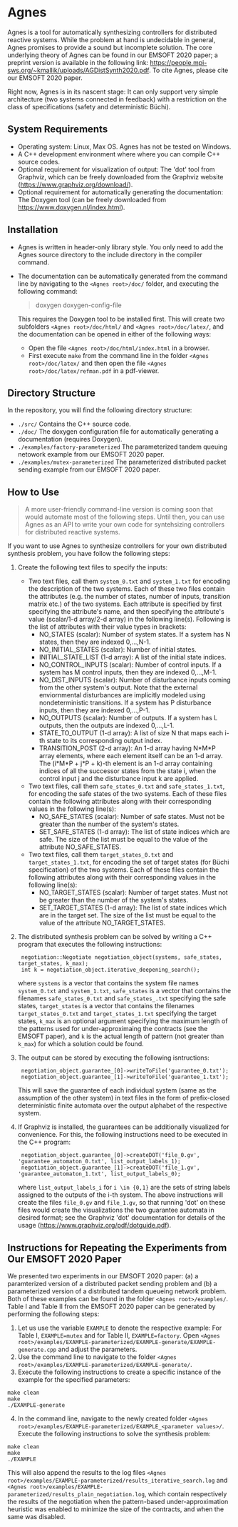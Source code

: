 # Agnes

Agnes is a tool for automatically synthesizing controllers for distributed reactive systems. While the problem at hand is undecidable in general, Agnes promises to provide a sound but incomplete solution. The core underlying theory of Agnes can be found in our EMSOFT 2020 paper; a preprint version is available in the following link: https://people.mpi-sws.org/~kmallik/uploads/AGDistSynth2020.pdf. To cite Agnes, please cite our EMSOFT 2020 paper.

Right now, Agnes is in its nascent stage: It can only support very simple architecture (two systems connected in feedback) with a restriction on the class of specifications (safety and deterministic Büchi).

## System Requirements

- Operating system: Linux, Max OS. Agnes has not be tested on Windows.
- A C++ development environment where where you can compile C++ source codes.
- Optional requirement for visualization of output: The 'dot' tool from Graphviz, which can be freely downloaded from the Graphviz website (https://www.graphviz.org/download/).
- Optional requirement for automatically generating the documentation: The Doxygen tool (can be freely downloaded from https://www.doxygen.nl/index.html).

## Installation

- Agnes is written in header-only library style. You only need to add the Agnes source directory to the include directory in the compiler command.
- The documentation can be automatically generated from the command line by navigating to the `<Agnes root>/doc/` folder, and executing the following command: 

    > doxygen doxygen-config-file
  
  This requires the Doxygen tool to be installed first. This will create two subfolders `<Agnes root>/doc/html/` and `<Agnes root>/doc/latex/`, and the documentation can be opened in either of the following ways:
  + Open the file `<Agnes root>/doc/html/index.html` in a browser.
  + First execute `make` from the command line in the folder `<Agnes root>/doc/latex/` and then open the file `<Agnes root>/doc/latex/refman.pdf` in a pdf-viewer.

## Directory Structure

In the repository, you will find the following directory structure:

- `./src/` Contains the C++ source code.
- `./doc/` The doxygen configuration file for automatically generating a documentation (requires Doxygen).
- `./examples/factory-parameterized` The parameterized tandem queuing netowork example from our EMSOFT 2020 paper.
- `./examples/mutex-parameterized` The parameterized distributed packet sending example from our EMSOFT 2020 paper.

## How to Use

> A more user-friendly command-line version is coming soon that would automate most of the following steps. Until then, you can use Agnes as an API to write your own code for syntehsizing controllers for distributed reactive systems.

If you want to use Agnes to synthesize controllers for your own distributed synthesis problem, you have follow the following steps:

1. Create the following text files to specify the inputs:

    - Two text files, call them `system_0.txt` and `system_1.txt` for encoding the description of the two systems. Each of these two files contain the attributes (e.g. the number of states, number of inputs, transition matrix etc.) of the two systems. Each attribute is specified by first specifying the attribute's name, and then specifying the attribute's value (scalar/1-d array/2-d array) in the following line(s). Following is the list of attributes with their value types in brackets:
        + NO_STATES (scalar): Number of system states. If a system has N states, then they are indexed 0,...,N-1.
        + NO_INITIAL_STATES (scalar): Number of initial states.
        + INITIAL_STATE_LIST (1-d array): A list of the initial state indices.
        + NO_CONTROL_INPUTS (scalar): Number of control inputs. If a system has M control inputs, then they are indexed 0,...,M-1.
        + NO_DIST_INPUTS (scalar): Number of disturbance inputs coming from the other system's output. Note that the external enviornmental disturbances are implicitly modeled using nondeterministic transitions. If a system has P disturbance inputs, then they are indexed 0,...,P-1.
        + NO_OUTPUTS (scalar): Number of outputs. If a system has L outputs, then the outputs are indexed 0,...,L-1.
        + STATE_TO_OUTPUT (1-d array): A list of size N that maps each i-th state to its corresponding output index.
        + TRANSITION_POST (2-d array): An 1-d array having N\*M\*P array elements, where each element itself can be an 1-d array. The (i\*M\*P + j\*P + k)-th element is an 1-d array containing indices of all the successor states from the state i, when the control input j and the disturbance input k are applied.
    - Two text files, call them `safe_states_0.txt` and `safe_states_1.txt`, for encoding the safe states of the two systems. Each of these files contain the following attributes along with their corresponding values in the following line(s):
        + NO_SAFE_STATES (scalar): Number of safe states. Must not be greater than the number of the system's states.
        + SET_SAFE_STATES (1-d array): The list of state indices which are safe. The size of the list must be equal to the value of the attribute NO_SAFE_STATES.
    - Two text files, call them `target_states_0.txt` and `target_states_1.txt`, for encoding the set of target states (for Büchi specification) of the two systems. Each of these files contain the following attributes along with their corresponding values in the following line(s):
        + NO_TARGET_STATES (scalar): Number of target states. Must not be greater than the number of the system's states.
        + SET_TARGET_STATES (1-d array): The list of state indices which are in the target set. The size of the list must be equal to the value of the attribute NO_TARGET_STATES.
    
2. The distributed synthesis problem can be solved by writing a C++ program that executes the following instructions:
    
        negotiation::Negotiate negotiation_object(systems, safe_states, target_states, k_max);
        int k = negotiation_object.iterative_deepening_search();
    
   where `systems` is a vector that contains the system file names `system_0.txt` and `system_1.txt`, `safe_states` is a vector that contains the filenames `safe_states_0.txt` and `safe_states_.txt` specifying the safe states, `target_states` is a vector that contains the filenames `target_states_0.txt` and `target_states_1.txt` specifying the target states, `k_max` is an optional argument specifying the maximum length of the patterns used for under-approximaing the contracts (see the EMSOFT paper), and `k` is the actual length of pattern (not greater than `k_max`) for which a solution could be found.
   
3. The output can be stored by executing the following isntructions:

        negotiation_object.guarantee_[0]->writeToFile('guarantee_0.txt');
        negotiation_object.guarantee_[1]->writeToFile('guarantee_1.txt');
    
   This will save the guarantee of each individual system (same as the assumption of the other system) in text files in the form of prefix-closed deterministic finite automata over the output alphabet of the respective system.

4. If Graphviz is installed, the guarantees can be additionally visualized for convenience. For this, the following instructions need to be executed in the C++ program:

        negotiation_object.guarantee_[0]->createDOT('file_0.gv', 'guarantee_automaton_0.txt', list_output_labels_1);
        negotiation_object.guarantee_[1]->createDOT('file_1.gv', 'guarantee_automaton_1.txt', list_output_labels_0);
    
   where `list_output_labels_i` for `i \in {0,1}` are the sets of string labels assigned to the outputs of the i-th system. The above instructions will create the files `file_0.gv` and `file_1.gv`, so that running 'dot' on these files would create the visualizations the two guarantee automata in desired format; see the Graphviz 'dot' documentation for details of the usage (https://www.graphviz.org/pdf/dotguide.pdf).

## Instructions for Repeating the Experiments from Our EMSOFT 2020 Paper

We presented two experiments in our EMSOFT 2020 paper: (a) a paramterized version of a distributed packet sending problem and (b) a parameterized version of a distributed tandem queueing network problem. Both of these examples can be found in the folder `<Agnes root>/examples/`. Table I and Table II from the EMSOFT 2020 paper can be generated by performing the following steps:

   1. Let us use the variable `EXAMPLE` to denote the respective example: For Table I, `EXAMPLE=mutex` and for Table II, `EXAMPLE=factory`. Open `<Agnes root>/examples/EXAMPLE-parameterized/EXAMPLE-generate/EXAMPLE-generate.cpp` and adjust the parameters.
   2. Use the command line to navigate to the folder `<Agnes root>/examples/EXAMPLE-parameterized/EXAMPLE-generate/`.
   3. Execute the following instructions to create a specific instance of the example for the specified parameters:
    
    make clean
    make
    ./EXAMPLE-generate
    
   4. In the command line, navigate to the newly created folder `<Agnes root>/examples/EXAMPLE-parameterized/EXAMPLE_<parameter values>/`. Execute the following instructions to solve the synthesis problem:
   
    make clean
    make
    ./EXAMPLE
    
   This will also append the results to the log files `<Agnes root>/examples/EXAMPLE-parameterized/results_iterative_search.log` and `<Agnes root>/examples/EXAMPLE-parameterized/results_plain_negotiation.log`, which contain respectively the results of the negotiation when the pattern-based under-approximation heuristic was enabled to minimize the size of the contracts, and when the same was disabled.
